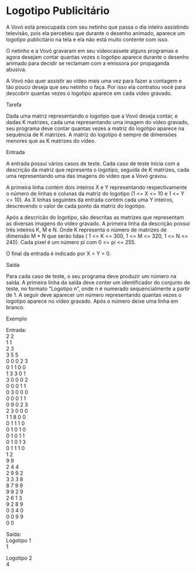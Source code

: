 # Logotipo Publicitário

A Vovó está preocupada com seu netinho que passa o dia inteiro assistindo televisão, pois ela percebeu que durante o desenho animado, aparece um logotipo publicitário na tela e ela não está muito contente com isso.

O netinho e a Vovó gravaram em seu videocassete alguns programas e agora desejam contar quantas vezes o logotipo aparece durante o desenho animado para decidir se reclamam com a emissora por propaganda abusiva.

A Vovó não quer assistir ao vídeo mais uma vez para fazer a contagem e tão pouco deseja que seu netinho o faça. Por isso ela contratou você para descobrir quantas vezes o logotipo aparece em cada vídeo gravado.

Tarefa

Dada uma matriz representando o logotipo que a Vovó deseja contar, e dadas K matrizes, cada uma representando uma imagem do vídeo gravado, seu programa deve contar quantas vezes a matriz do logotipo aparece na sequência de K matrizes. A matriz do logotipo é sempre de dimensões menores que as K matrizes do vídeo.

Entrada

A entrada possui vários casos de teste. Cada caso de teste inicia com a descrição da matriz que representa o logotipo, seguida de K matrizes, cada uma representando uma das imagens do vídeo que a Vovó gravou.

A primeira linha contém dois inteiros X e Y representando respectivamente o número de linhas e colunas da matriz do logotipo (1 <= X <= 10 e 1 <= Y <= 10). As X linhas seguintes da entrada contém cada uma Y inteiros, descrevendo o valor de cada ponto da matriz do logotipo.

Após a descricão do logotipo, são descritas as matrizes que representam as diversas imagens do vídeo gravado. A primeira linha da descrição possui três inteiros K, M e N. Onde K representa o número de matrizes de dimensão M * N que serão lidas ( 1 <= K <= 300, 1 <= M <= 320, 1 <= N  <= 240). Cada pixel é um número pi com 0 <= pi <= 255.

O final da entrada é indicado por X = Y = 0.

Saída

Para cada caso de teste, o seu programa deve produzir um número na saída. A primeira linha da saída deve conter um identificador do conjunto de teste, no formato “Logotipo n”, onde n é numerado sequencialmente a partir de 1. A seguir deve aparecer um número representando quantas vezes o logotipo aparece no vídeo gravado. Após o número deixe uma linha em branco.

Exemplo

Entrada: <br>
2 2 <br>
1 1 <br>
2 3 <br>
3 5 5 <br>
0 0 0 2 3 <br> 
0 1 1 0 0 <br>
1 3 3 0 1 <br>
3 0 0 0 2 <br>
0 0 0 1 1 <br>
0 3 0 0 0 <br>
0 0 0 1 1 <br>
0 9 0 2 3 <br>
2 3 0 0 0 <br>
1 1 8 0 0 <br>
0 1 1 1 0 <br>
0 1 0 1 0 <br>
0 1 0 1 1 <br>
0 1 0 1 3 <br>
0 1 1 1 0 <br>
1 2 <br>
9 9 <br>
2 4 4 <br>
2 9 9 2 <br>
3 3 3 8 <br>
8 7 9 9 <br>
9 9 2 9 <br>
2 6 1 3 <br>
9 2 8 9 <br>
0 3 4 0 <br>
0 0 9 9 <br>
0 0 <br>

Saída: <br>
Logotipo 1 <br>
1 <br>

Logotipo 2 <br>
4